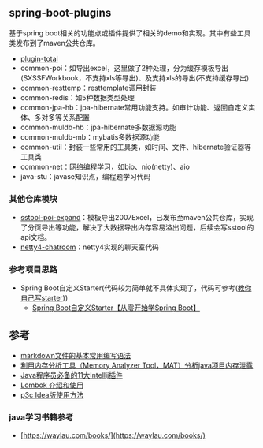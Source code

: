 ## spring-boot-plugins
基于spring boot相关的功能点或插件提供了相关的demo和实现。其中有些工具类发布到了maven公共仓库。

- [plugin-total](plugin-total/README.md)
- common-poi：如导出excel，这里做了2种处理，分为缓存模板导出(SXSSFWorkbook，不支持xls等导出)、及支持xls的导出(不支持缓存导出)
- common-resttemp：resttemplate调用封装
- common-redis：如5种数据类型处理
- common-jpa-hb：jpa-hibernate常用功能支持。如审计功能、返回自定义实体、多对多等关系配置
- common-muldb-hb：jpa-hibernate多数据源功能
- common-muldb-mb：mybatis多数据源功能
- common-util：封装一些常用的工具类，如时间、文件、hibernate验证器等工具类
- common-net：网络编程学习，如bio、nio(netty)、aio
- java-stu：javase知识点，编程题学习代码

### 其他仓库模块
* [sstool-poi-expand](https://github.com/shaohj/sstool/tree/master/sstool-poi-expand)：模板导出2007Excel，已发布至maven公共仓库，实现了分页导出等功能，解决了大数据导出内存容易溢出问题，后续会写sstool的api文档。
* [netty4-chatroom](https://github.com/shaohj/felix-cache/tree/master/codes/java/netty/netty4-chatroom)：netty4实现的聊天室代码

### 参考项目思路
* Spring Boot自定义Starter(代码较为简单就不具体实现了，代码可参考([教你自己写starter](https://github.com/yidao620c/SpringBootBucket/tree/master/springboot-starter)))
    * [Spring Boot自定义Starter【从零开始学Spring Boot】](http://412887952-qq-com.iteye.com/blog/2395419)

## 参考
* [markdown文件的基本常用编写语法](https://www.cnblogs.com/liugang-vip/p/6337580.html) 
* [利用内存分析工具（Memory Analyzer Tool，MAT）分析java项目内存泄露](https://blog.csdn.net/wanghuiqi2008/article/details/50724676)
* [Java程序员必备的11大Intellij插件](https://www.toutiao.com/a6584934544699294216)
* [Lombok 介绍和使用](https://blog.csdn.net/motui/article/details/79012846)
* [p3c Idea版使用方法](https://blog.csdn.net/garfielder007/article/details/79050875)

### java学习书籍参考
* [https://waylau.com/books/](https://waylau.com/books/)